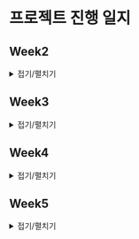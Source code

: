 # 프로젝트 진행 일지

## Week2
<details>
<summary>접기/펼치기</summary>

<details>
<summary>240115</summary>

- 재원, 창희 : 요구사항/기능 정의서 초안
- 현민, 용훈 : API 설계, 페이지 구성 초안
- 현기, 세진 : 와이어 프레임 초안, 기능 조사 및 분석
</details>

<details>
<summary>240116</summary>

- 재원, 창희 : 서버 관련 조사(WebRTC, WebSocket, ...)
- 현민, 현기 : 비슷한 메인 기능 조사 및 코드 분석
- 용훈, 세진 : 모션 인식 관련 조사(OpenCV, Tensorflow.js)
</details>

<details>
<summary>240117</summary>

- 공통 : 팀 회의
- 재원, 창희 : 멀티플레이(서버) 테스트
- 현민, 현기 : 멀티플레이(게임) 테스트
- 용훈, 세진 : 모션 인식 테스트, 기능 추가 조사
</details>

<details>
<summary>240118</summary>

- 공통 : 기능 정의서 수정, 보안
- 재원, 창희, 현민 : ERD 작성
- 용훈, 현기, 세진 : 화면 정의서(WireFrame) 작성
</details>

<details>
<summary>240119</summary> 

- 공통 : 팀 회의, KPT 회고, WireFrame 초안(디자인 추가할 것)
- 재원, 창희 : 서버 통신 테스트
- 현민, 현기 : 게임 코드 분석 및 테스트
- 용훈, 세진 : 모션 인식 테스트
</details>
</details>


## Week3
<details>
<summary>접기/펼치기</summary>

### 240122
- 공통 : 팀 회의
- 재원 : WBS 및 설계 서류 마무리
- 창희 : 서버 설계 및 구현
- 현민, 현기 : 게임 코드 분석 및 설계
- 용훈 : React 학습, 기본 페이지 설계 및 구현
- 세진 : 모션 인식 설계 및 구현

### 240123
- 공통 : 팀 회의
- 재원, 창희 : 인프라 프로세스 학습, openvidu와 모션인식 연동
- 현민, 현기 : 게임 캐릭터 리소스 조사 및 움직임 구현
- 용훈, 세진 : React 학습, 모션 인식과 캐릭터 움직임 연동

### 240124
- 재원, 창희 : 로그인 및 회원가입 구현
- 현민, 현기 : 게임 캐릭터 모델링 구현
- 용훈, 세진 : React 학습, 웹 화면 구현

### 240125
- 공통 : 중간 발표 준비

### 240126 
- 공통 : 중간 발표
- 재원, 창희, 현민 : Openvidu 와 인게임 연결
- 용훈, 현기, 세진 : 컴포넌트 라이브러리 재설계

</details>


## Week4
<details>
<summary>접기/펼치기</summary>

### 240129
- 공통 : 팀 회의
- 재원 : security 활용 로그인 구현
- 창희 : 도커 파일 작성 및 도커 이미지 빌드
- 현민 : 게임 구조 변경
- 현기 : 메인 페이지 화면 및 네비게이션 구현
- 용훈, 세진 : 페이지 설계

### 240130
- 공통 : 팀 회의
- 재원 : 소셜 로그인 구현
- 창희 : OpenVidu 학습 및 커스텀
- 현민 : 게임 구조 변경
- 현기 : 메인 페이지 모달 구현 및 로그인 정보 연결 
- 용훈, 세진 : 화면 구조 나누기

### 240131
- 재원, 창희 : Redis 학습 및 세팅
- 현민 : 게임 UI 구성 및 레이아웃 변경
- 현기 : 메인 페이지 사용자 정보 변경 기능 연결 및 백그라운드 자료 추가
- 용훈, 세진 : 컴포넌트 구현

### 240201
- 공통 : 중간 발표 준비 회의 및 발표 자료 제작

### 240202
- 공통 : 중간 발표
- 재원 : 기능 테스트 및 산출물
- 창희 : nginx config 설정 및 ssl 적용
- 현민 : 사용자 인식 모델 최적화
- 용훈, 현기, 세진 : 컴포넌트 구현 및 CSS

</details>


## Week5
<details>
<summary>접기/펼치기</summary>

### 240205
- 공통 : 팀 회의
- 재원 : 레디스 방 생성 및 삭제
- 창희 : OpenVidu 커스텀
- 현민 : 게임 아이템을 위한 구조 변경
- 현기 : 
- 용훈 : 컴포넌트 구조 변경
- 세진 : 

### 240206
- 재원 : 방 참가자 정보 조회
- 창희 : signal을 통한 데이터 동기화
- 현민 : 멀티플레이 구현
- 현기 : 
- 용훈 : 로그인, 회원가입 기능 수정
- 세진 : 

### 240207
- 공통 : 팀 회의
- 재원, 창희 : 세션 - 방 목록 동기화
- 현민 : 멀티플레이 구현
- 현기 : 
- 용훈, 세진 : 

### 240208
- 공통 : 팀 회의
- 재원 : security 로그인 기능 수정 및 프로필 변경
- 창희 : 
- 현민 : 멀티플레이 구현
- 현기 : 
- 용훈, 세진 : 

### 240209
- 재원 : 
- 창희 : 
- 현민 : 게임 내 스프라이트 요소 변경
- 용훈, 현기, 세진 : 

</details>